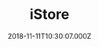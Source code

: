 ---
date: 2018-11-11T10:30:07.000Z
title: iStore
latitude: 52.05839826317998
longitude: 1.1539704430105304
category: checkin
---